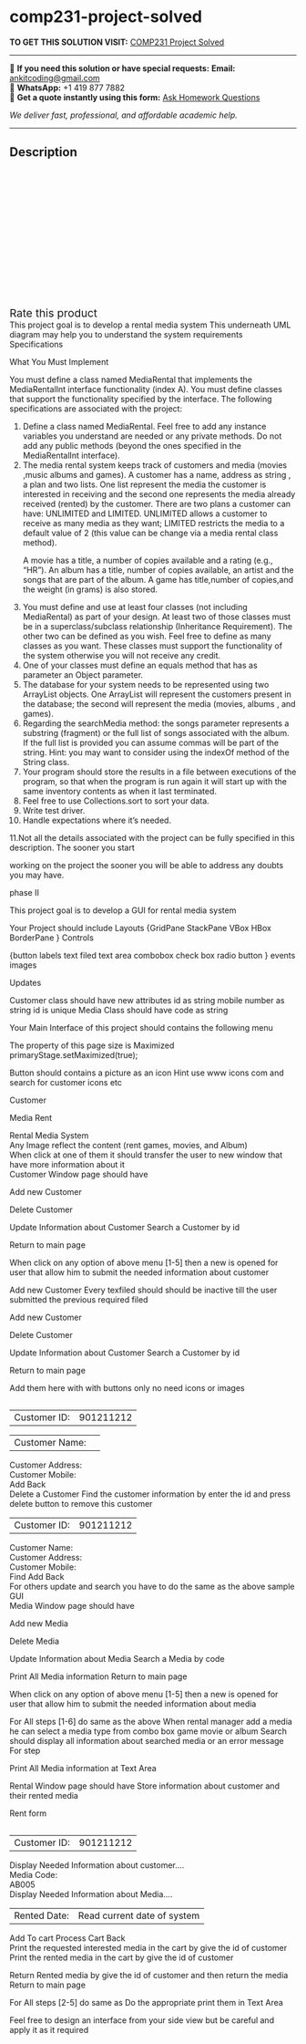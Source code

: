 # comp231-project-solved
**TO GET THIS SOLUTION VISIT:** [COMP231 Project Solved](https://www.ankitcodinghub.com/product/comp231-project-solved/)


---

📩 **If you need this solution or have special requests:** **Email:** ankitcoding@gmail.com  
📱 **WhatsApp:** +1 419 877 7882  
📄 **Get a quote instantly using this form:** [Ask Homework Questions](https://www.ankitcodinghub.com/services/ask-homework-questions/)

*We deliver fast, professional, and affordable academic help.*

---

<h2>Description</h2>



<div class="kk-star-ratings kksr-auto kksr-align-center kksr-valign-top" data-payload="{&quot;align&quot;:&quot;center&quot;,&quot;id&quot;:&quot;94182&quot;,&quot;slug&quot;:&quot;default&quot;,&quot;valign&quot;:&quot;top&quot;,&quot;ignore&quot;:&quot;&quot;,&quot;reference&quot;:&quot;auto&quot;,&quot;class&quot;:&quot;&quot;,&quot;count&quot;:&quot;0&quot;,&quot;legendonly&quot;:&quot;&quot;,&quot;readonly&quot;:&quot;&quot;,&quot;score&quot;:&quot;0&quot;,&quot;starsonly&quot;:&quot;&quot;,&quot;best&quot;:&quot;5&quot;,&quot;gap&quot;:&quot;4&quot;,&quot;greet&quot;:&quot;Rate this product&quot;,&quot;legend&quot;:&quot;0\/5 - (0 votes)&quot;,&quot;size&quot;:&quot;24&quot;,&quot;title&quot;:&quot;COMP231 Project Solved&quot;,&quot;width&quot;:&quot;0&quot;,&quot;_legend&quot;:&quot;{score}\/{best} - ({count} {votes})&quot;,&quot;font_factor&quot;:&quot;1.25&quot;}">

<div class="kksr-stars">

<div class="kksr-stars-inactive">
            <div class="kksr-star" data-star="1" style="padding-right: 4px">


<div class="kksr-icon" style="width: 24px; height: 24px;"></div>
        </div>
            <div class="kksr-star" data-star="2" style="padding-right: 4px">


<div class="kksr-icon" style="width: 24px; height: 24px;"></div>
        </div>
            <div class="kksr-star" data-star="3" style="padding-right: 4px">


<div class="kksr-icon" style="width: 24px; height: 24px;"></div>
        </div>
            <div class="kksr-star" data-star="4" style="padding-right: 4px">


<div class="kksr-icon" style="width: 24px; height: 24px;"></div>
        </div>
            <div class="kksr-star" data-star="5" style="padding-right: 4px">


<div class="kksr-icon" style="width: 24px; height: 24px;"></div>
        </div>
    </div>

<div class="kksr-stars-active" style="width: 0px;">
            <div class="kksr-star" style="padding-right: 4px">


<div class="kksr-icon" style="width: 24px; height: 24px;"></div>
        </div>
            <div class="kksr-star" style="padding-right: 4px">


<div class="kksr-icon" style="width: 24px; height: 24px;"></div>
        </div>
            <div class="kksr-star" style="padding-right: 4px">


<div class="kksr-icon" style="width: 24px; height: 24px;"></div>
        </div>
            <div class="kksr-star" style="padding-right: 4px">


<div class="kksr-icon" style="width: 24px; height: 24px;"></div>
        </div>
            <div class="kksr-star" style="padding-right: 4px">


<div class="kksr-icon" style="width: 24px; height: 24px;"></div>
        </div>
    </div>
</div>


<div class="kksr-legend" style="font-size: 19.2px;">
            <span class="kksr-muted">Rate this product</span>
    </div>
    </div>
<div class="page" title="Page 1">
<div class="layoutArea">
<div class="column">
This project goal is to develop a rental media system This underneath UML diagram may help you to understand the system requirements

</div>
</div>
</div>
<div class="page" title="Page 2">
<div class="layoutArea">
<div class="column">
Specifications

What You Must Implement

You must define a class named MediaRental that implements the MediaRentalInt interface functionality (index A). You must define classes that support the functionality specified by the interface. The following specifications are associated with the project:

<ol>
<li>Define a class named MediaRental. Feel free to add any instance variables you understand are needed or any private methods. Do not add any public methods (beyond the ones specified in the MediaRentalInt interface).</li>
<li>The media rental system keeps track of customers and media (movies ,music albums and games). A customer
has a name, address as string , a plan and two lists. One list represent the media the customer is interested in receiving and the second one represents the media already received (rented) by the customer. There are two plans a customer can have: UNLIMITED and LIMITED. UNLIMITED allows a customer to receive as many media as they want; LIMITED restricts the media to a default value of 2 (this value can be change via a media rental class method).

A movie has a title, a number of copies available and a rating (e.g., “HR”). An album has a title, number of copies available, an artist and the songs that are part of the album. A game has title,number of copies,and the weight (in grams) is also stored.
</li>
<li>You must define and use at least four classes (not including MediaRental) as part of your design. At least two of those classes must be in a superclass/subclass relationship (Inheritance Requirement). The other two can be defined as you wish. Feel free to define as many classes as you want. These classes must support the functionality of the system otherwise you will not receive any credit.</li>
<li>One of your classes must define an equals method that has as parameter an Object parameter.</li>
<li>The database for your system needs to be represented using two ArrayList objects. One ArrayList will represent the customers present in the database; the second will represent the media (movies, albums , and games).</li>
<li>Regarding the searchMedia method: the songs parameter represents a substring (fragment) or the full list of songs associated with the album. If the full list is provided you can assume commas will be part of the string. Hint: you may want to consider using the indexOf method of the String class.</li>
<li>Your program should store the results in a file between executions of the program, so that when the program is run again it will start up with the same inventory contents as when it last terminated.</li>
<li>Feel free to use Collections.sort to sort your data.</li>
<li>Write test driver.</li>
<li>Handle expectations where it’s needed.</li>
</ol>
11.Not all the details associated with the project can be fully specified in this description. The sooner you start

working on the project the sooner you will be able to address any doubts you may have.

phase II

<div class="page" title="Page 1">
<div class="layoutArea">
<div class="column">
This project goal is to develop a GUI for rental media system

Your Project should include Layouts {GridPane StackPane VBox HBox BorderPane } Controls

{button labels text filed text area combobox check box radio button } events images

Updates

Customer class should have new attributes id as string mobile number as string id is unique Media Class should have code as string

Your Main Interface of this project should contains the following menu

The property of this page size is Maximized primaryStage.setMaximized(true);

Button should contains a picture as an icon Hint use www icons com and search for customer icons etc

</div>
</div>
<div class="section">
<div class="layoutArea">
<div class="column">
Customer

Media Rent

</div>
<div class="column">
Rental Media System

</div>
</div>
<div class="layoutArea">
<div class="column">
Any Image reflect the content (rent games, movies, and Album)

</div>
</div>
</div>
</div>
<div class="page" title="Page 2">
<div class="layoutArea">
<div class="column">
When click at one of them it should transfer the user to new window that have more information about it

</div>
</div>
<div class="layoutArea">
<div class="column">
Customer Window page should have

Add new Customer

Delete Customer

Update Information about Customer Search a Customer by id

Return to main page

When click on any option of above menu [1-5] then a new is opened for user that allow him to submit the needed information about customer

Add new Customer Every texfiled should should be inactive till the user submitted the previous required filed

</div>
</div>
<div class="layoutArea">
<div class="column">
Add new Customer

Delete Customer

Update Information about Customer Search a Customer by id

Return to main page

Add them here with with buttons only no need icons or images

</div>
</div>
<div class="section">
<table>
<tbody>
<tr>
<td>
<div class="layoutArea">
<div class="column">
Customer ID:

</div>
</div>
</td>
<td>
<div class="layoutArea">
<div class="column">
901211212

</div>
</div>
</td>
</tr>
</tbody>
</table>
<table>
<tbody>
<tr>
<td>
<div class="layoutArea">
<div class="column">
Customer Name:

</div>
</div>
</td>
<td></td>
</tr>
</tbody>
</table>
<div class="layoutArea">
<div class="column">
Customer Address:

</div>
</div>
<div class="layoutArea">
<div class="column">
Customer Mobile:

</div>
</div>
<div class="layoutArea">
<div class="column">
Add Back

</div>
</div>
</div>
<div class="layoutArea">
<div class="column">
Delete a Customer Find the customer information by enter the id and press delete button to remove this customer

</div>
</div>
<div class="section">
<table>
<tbody>
<tr>
<td>
<div class="layoutArea">
<div class="column">
Customer ID:

</div>
</div>
</td>
<td>
<div class="layoutArea">
<div class="column">
901211212

</div>
</div>
</td>
</tr>
</tbody>
</table>
<div class="layoutArea">
<div class="column">
Customer Name:

</div>
</div>
<div class="layoutArea">
<div class="column">
Customer Address:

</div>
</div>
<div class="layoutArea">
<div class="column">
Customer Mobile:

</div>
</div>
<div class="layoutArea">
<div class="column">
Find Add Back

</div>
</div>
</div>
<div class="layoutArea">
<div class="column">
For others update and search you have to do the same as the above sample GUI

</div>
</div>
</div>
<div class="page" title="Page 3">
<div class="layoutArea">
<div class="column">
Media Window page should have

Add new Media

Delete Media

Update Information about Media Search a Media by code

Print All Media information Return to main page

When click on any option of above menu [1-5] then a new is opened for user that allow him to submit the needed information about media

For All steps [1-6] do same as the above When rental manager add a media he can select a media type from combo box game movie or album Search should display all information about searched media or an error message For step

Print All Media information at Text Area

Rental Window page should have Store information about customer and their rented media

Rent form

</div>
</div>
<div class="section">
<table>
<tbody>
<tr>
<td>
<div class="layoutArea">
<div class="column">
Customer ID:

</div>
</div>
</td>
<td>
<div class="layoutArea">
<div class="column">
901211212

</div>
</div>
</td>
</tr>
</tbody>
</table>
<div class="layoutArea">
<div class="column">
Display Needed Information about customer….

</div>
</div>
<div class="layoutArea">
<div class="column">
Media Code:

</div>
</div>
<div class="layoutArea">
<div class="column">
AB005

</div>
</div>
<div class="layoutArea">
<div class="column">
Display Needed Information about Media….

</div>
</div>
<table>
<tbody>
<tr>
<td>
<div class="layoutArea">
<div class="column">
Rented Date:

</div>
</div>
</td>
<td>
<div class="layoutArea">
<div class="column">
Read current date of system

</div>
</div>
</td>
</tr>
</tbody>
</table>
<div class="layoutArea">
<div class="column">
Add To cart Process Cart Back

</div>
</div>
</div>
<div class="layoutArea">
<div class="column">
Print the requested interested media in the cart by give the id of customer Print the rented media in the cart by give the id of customer

Return Rented media by give the id of customer and then return the media Return to main page

For All steps [2-5] do same as Do the appropriate print them in Text Area

Feel free to design an interface from your side view but be careful and apply it as it required

</div>
</div>
</div>
</div>
</div>
</div>
